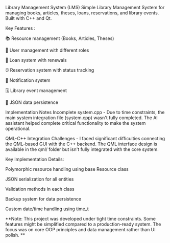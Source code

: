 Library Management System (LMS)
Simple Library Management System for managing books, articles, theses, loans, reservations, and library events. Built with C++ and Qt.

Key Features :
 
📚 Resource management (Books, Articles, Theses)

👥 User management with different roles

🔁 Loan system with renewals

⏰ Reservation system with status tracking

🔔 Notification system

🗓️ Library event management

💾 JSON data persistence

Implementation Notes
Incomplete system.cpp - Due to time constraints, the main system integration file (system.cpp) wasn't fully completed. The AI assistant helped complete critical functionality to make the system operational.

QML-C++ Integration Challenges - I faced significant difficulties connecting the QML-based GUI with the C++ backend. The QML interface design is available in the qml/ folder but isn't fully integrated with the core system.

Key Implementation Details:

Polymorphic resource handling using base Resource class

JSON serialization for all entities

Validation methods in each class

Backup system for data persistence

Custom date/time handling using time_t

**Note: This project was developed under tight time constraints. Some features might be simplified compared to a production-ready system. The focus was on core OOP principles and data management rather than UI polish.
**
